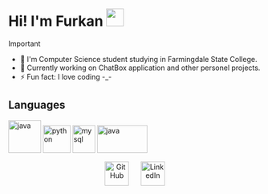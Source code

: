 #  Hi! I'm Furkan <img src="https://github.com/TheDudeThatCode/TheDudeThatCode/blob/master/Assets/Hi.gif" width="35" />
> [!IMPORTANT]
> - 📖 I'm Computer Science student studying in Farmingdale State College.
> - 🔭 Currently working on ChatBox application and other personel projects.
> - ⚡ Fun fact: I love coding -_-

 <!---
> [!IMPORTANT]
>  TBD

> [!NOTE]
> TBD

> [!WARNING]
> TBD

> [!TIP]
> TBD
-->

## Languages
<p align="left">
<img src="https://www.vectorlogo.zone/logos/java/java-icon.svg" alt="java" width="65" height="65"/>
<img src="https://www.vectorlogo.zone/logos/python/python-icon.svg" alt="python" width="55" height="55"/>
<img src="https://www.vectorlogo.zone/logos/mysql/mysql-icon.svg" alt="mysql" width="45" height="55"/>
<img src="https://upload.vectorlogo.zone/logos/javascript/images/239ec8a4-163e-4792-83b6-3f6d96911757.svg" alt="java" width="100" height="55"/>
<?p>

  
    
  
<p align="center">
 <a href="https://github.com/furkanxny">
    <picture>
    <source media="(prefers-color-scheme: dark)" srcset="https://cdn.simpleicons.org/github/white">
    <img alt="GitHub" title="GitHub" height="48" width="48" src="https://cdn.simpleicons.org/github"></picture></a>
    </a>&nbsp;&nbsp;&nbsp;&nbsp;
    <a href="https://www.linkedin.com/in/furkanxny28">
    <img alt="LinkedIn" title="LinkedIn" height="48" width="48" src="https://cdn.simpleicons.org/linkedin"></a>
</p>



